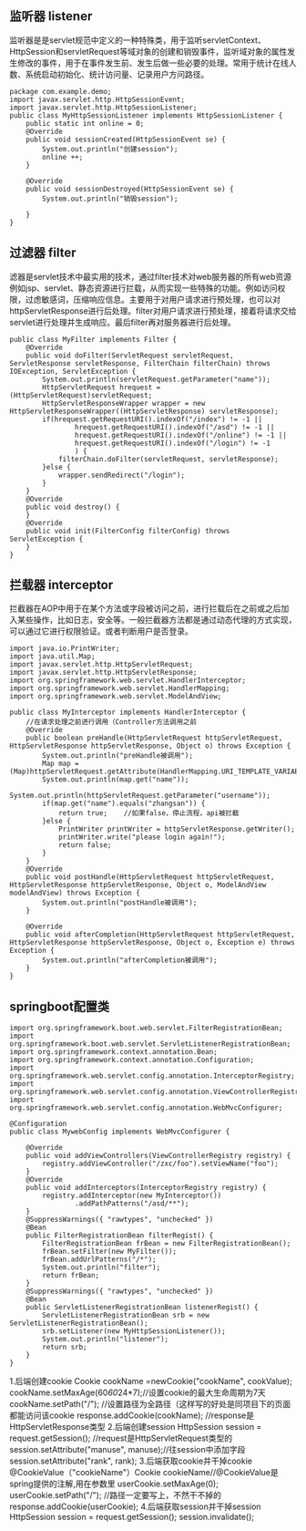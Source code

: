## 监听器 listener
监听器是是servlet规范中定义的一种特殊类，用于监听servletContext、HttpSession和servletRequest等域对象的创建和销毁事件，监听域对象的属性发生修改的事件，用于在事件发生前、发生后做一些必要的处理。常用于统计在线人数、系统启动初始化、统计访问量、记录用户方问路径。

    package com.example.demo;
    import javax.servlet.http.HttpSessionEvent;
    import javax.servlet.http.HttpSessionListener;
    public class MyHttpSessionListener implements HttpSessionListener {
        public static int online = 0;
        @Override
        public void sessionCreated(HttpSessionEvent se) {
            System.out.println("创建session");
            online ++;
        }

        @Override
        public void sessionDestroyed(HttpSessionEvent se) {
            System.out.println("销毁session");
            
        }
    }

## 过滤器 filter
滤器是servlet技术中最实用的技术，通过filter技术对web服务器的所有web资源例如jsp、servlet、静态资源进行拦载，从而实现一些特殊的功能。例如访问权限，过虑敏感词，压缩响应信息。主要用于对用户请求进行预处理，也可以对httpServletResponse进行后处理。filter对用户请求进行预处理，接着将请求交给servlet进行处理并生成响应。最后filter再对服务器进行后处理。

    public class MyFilter implements Filter {  
        @Override  
        public void doFilter(ServletRequest servletRequest, ServletResponse servletResponse, FilterChain filterChain) throws IOException, ServletException {  
            System.out.println(servletRequest.getParameter("name"));
            HttpServletRequest hrequest = (HttpServletRequest)servletRequest;
            HttpServletResponseWrapper wrapper = new HttpServletResponseWrapper((HttpServletResponse) servletResponse);
            if(hrequest.getRequestURI().indexOf("/index") != -1 || 
                    hrequest.getRequestURI().indexOf("/asd") != -1 ||
                    hrequest.getRequestURI().indexOf("/online") != -1 ||
                    hrequest.getRequestURI().indexOf("/login") != -1
                    ) {
                filterChain.doFilter(servletRequest, servletResponse);  
            }else {
                wrapper.sendRedirect("/login");
            }
        }  
        @Override  
        public void destroy() {  
        }
        @Override
        public void init(FilterConfig filterConfig) throws ServletException {
        }    
    } 

## 拦载器 interceptor
拦截器在AOP中用于在某个方法或字段被访问之前，进行拦载后在之前或之后加入某些操作，比如日志，安全等。一般拦截器方法都是通过动态代理的方式实现，可以通过它进行权限验证。或者判断用户是否登录。

    import java.io.PrintWriter;
    import java.util.Map;
    import javax.servlet.http.HttpServletRequest;
    import javax.servlet.http.HttpServletResponse;
    import org.springframework.web.servlet.HandlerInterceptor;
    import org.springframework.web.servlet.HandlerMapping;
    import org.springframework.web.servlet.ModelAndView;

    public class MyInterceptor implements HandlerInterceptor {
        //在请求处理之前进行调用（Controller方法调用之前
        @Override
        public boolean preHandle(HttpServletRequest httpServletRequest, HttpServletResponse httpServletResponse, Object o) throws Exception {
            System.out.println("preHandle被调用");
            Map map =(Map)httpServletRequest.getAttribute(HandlerMapping.URI_TEMPLATE_VARIABLES_ATTRIBUTE);
            System.out.println(map.get("name"));
            System.out.println(httpServletRequest.getParameter("username"));
            if(map.get("name").equals("zhangsan")) {
                return true;    //如果false，停止流程，api被拦截
            }else {
                PrintWriter printWriter = httpServletResponse.getWriter();    
                printWriter.write("please login again!");    
                return false; 
            }
        }
        @Override
        public void postHandle(HttpServletRequest httpServletRequest, HttpServletResponse httpServletResponse, Object o, ModelAndView modelAndView) throws Exception {
            System.out.println("postHandle被调用");
        }

        @Override
        public void afterCompletion(HttpServletRequest httpServletRequest, HttpServletResponse httpServletResponse, Object o, Exception e) throws Exception {
            System.out.println("afterCompletion被调用");
        }
    }

## springboot配置类

    import org.springframework.boot.web.servlet.FilterRegistrationBean;
    import org.springframework.boot.web.servlet.ServletListenerRegistrationBean;
    import org.springframework.context.annotation.Bean;
    import org.springframework.context.annotation.Configuration;
    import org.springframework.web.servlet.config.annotation.InterceptorRegistry;
    import org.springframework.web.servlet.config.annotation.ViewControllerRegistry;
    import org.springframework.web.servlet.config.annotation.WebMvcConfigurer;

    @Configuration
    public class MywebConfig implements WebMvcConfigurer {

        @Override
        public void addViewControllers(ViewControllerRegistry registry) {
            registry.addViewController("/zxc/foo").setViewName("foo");
        }
        @Override
        public void addInterceptors(InterceptorRegistry registry) {
            registry.addInterceptor(new MyInterceptor()) 
                    .addPathPatterns("/asd/**"); 
        }
        @SuppressWarnings({ "rawtypes", "unchecked" })
        @Bean
        public FilterRegistrationBean filterRegist() {
            FilterRegistrationBean frBean = new FilterRegistrationBean();
            frBean.setFilter(new MyFilter());
            frBean.addUrlPatterns("/*");
            System.out.println("filter");
            return frBean;
        }
        @SuppressWarnings({ "rawtypes", "unchecked" })
        @Bean
        public ServletListenerRegistrationBean listenerRegist() {
            ServletListenerRegistrationBean srb = new ServletListenerRegistrationBean();
            srb.setListener(new MyHttpSessionListener());
            System.out.println("listener");
            return srb;
        }
    }





1.后端创建cookie
    Cookie cookName =newCookie("cookName", cookValue);
    cookName.setMaxAge(60*60*24*7);//设置cookie的最大生命周期为7天
    cookName.setPath("/"); //设置路径为全路径（这样写的好处是同项目下的页面都能访问该cookie
    response.addCookie(cookName); //response是HttpServletResponse类型
2.后端创建session
    HttpSession session = request.getSession(); //request是HttpServletRequest类型的
    session.setAttribute("manuse", manuse);//往session中添加字段
    session.setAttribute("rank", rank);
3.后端获取cookie并干掉cookie
    @CookieValue（"cookieName"）Cookie cookieName//@CookieValue是spring提供的注解,用在参数里
    userCookie.setMaxAge(0);
    userCookie.setPath("/"); //路径一定要写上，不然干不掉的
    response.addCookie(userCookie);
4.后端获取session并干掉session
    HttpSession session = request.getSession();
    session.invalidate(); 